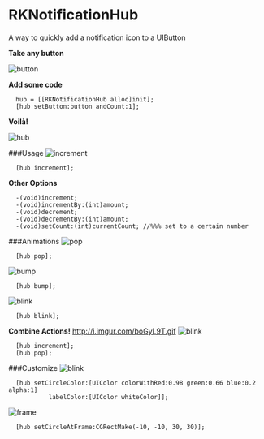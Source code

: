 RKNotificationHub
=================

A way to quickly add a notification icon to a UIButton

__Take any button__

![button](http://imgur.com/MkFvakk.png)

__Add some code__

``` objc
  hub = [[RKNotificationHub alloc]init];
  [hub setButton:button andCount:1];
```

__Voilà!__

![hub](http://i.imgur.com/boGyL9T.gif)

###Usage
![increment](http://i.imgur.com/zpgkNtE.gif)
``` objc
  [hub increment];
```
__Other Options__
``` objc
  -(void)increment;
  -(void)incrementBy:(int)amount;
  -(void)decrement;
  -(void)decrementBy:(int)amount;
  -(void)setCount:(int)currentCount; //%%% set to a certain number
```

###Animations
![pop](http://i.imgur.com/g6tMepj.gif)
``` objc
  [hub pop];
```

![bump](http://i.imgur.com/B2l0LDJ.gif)
``` objc
  [hub bump];
```

![blink](http://i.imgur.com/9XJ8dfP.gif)
``` objc
  [hub blink];
```

__Combine Actions!__
http://i.imgur.com/boGyL9T.gif
![blink](http://i.imgur.com/boGyL9T.gif)
``` objc
  [hub increment];
  [hub pop];
```

###Customize
![blink](http://i.imgur.com/Ftbrh87.gif)
``` objc
  [hub setCircleColor:[UIColor colorWithRed:0.98 green:0.66 blue:0.2 alpha:1] 
           labelColor:[UIColor whiteColor]];
```

![frame](http://imgur.com/6w9WaO4.png)
```objc
  [hub setCircleAtFrame:CGRectMake(-10, -10, 30, 30)];
```
